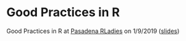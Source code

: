 # Good Practices in R

Good Practices in R at [Pasadena RLadies](https://www.meetup.com/R-Ladies-Pasadena/events/257442068/) on 1/9/2019 ([slides](https://rawcdn.githack.com/zhiiiyang/GoodPractices/127f503ec2e8ffbae400a03a7ae7724d6cdd5609/GoodPractices.html))


